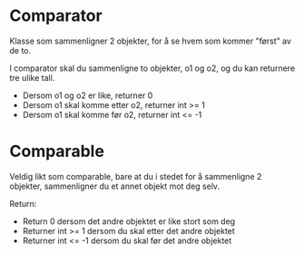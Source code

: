 # Comparator

Klasse som sammenligner 2 objekter, for å se hvem som kommer "først" av de to.

I comparator skal du sammenligne to objekter, o1 og o2, og du kan returnere tre ulike tall.

 - Dersom o1 og o2 er like, returner 0
 - Dersom o1 skal komme etter o2, returner int >= 1
 - Dersom o1 skal komme før o2, returner int <= -1

 # Comparable

Veldig likt som comparable, bare at du i stedet for å sammenligne 2 objekter, sammenligner du et annet objekt mot deg selv.

Return:
 - Return 0 dersom det andre objektet er like stort som deg
 - Returner int >= 1 dersom du skal etter det andre objektet
 - Returner int <= -1 dersom du skal før det andre objektet 